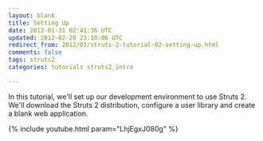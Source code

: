 ```yaml
---           
layout: blank
title: Setting Up
date: 2012-01-31 02:41:36 UTC
updated: 2012-02-20 23:10:06 UTC
redirect_from: 2012/01/struts-2-tutorial-02-setting-up.html
comments: false
tags: struts2
categories: tutorials struts2_intro

---
```


In this tutorial, we'll set up our development environment to use Struts 2. We'll download the Struts 2 distribution, configure a user library and create a blank web application.

{% include youtube.html param="LhjEgxJ080g" %}
